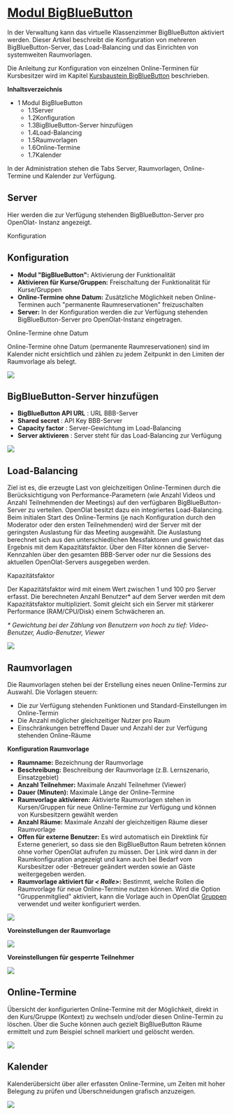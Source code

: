 #  [Modul BigBlueButton](Modul+BigBlueButton.html)

In der Verwaltung kann das virtuelle Klassenzimmer BigBlueButton aktiviert
werden. Dieser Artikel beschreibt die Konfiguration von mehreren
BigBlueButton-Server, das Load-Balancing und das Einrichten von systemweiten
Raumvorlagen.

Die Anleitung zur Konfiguration von einzelnen Online-Terminen für Kursbesitzer
wird im Kapitel [Kursbaustein BigBlueButton](Kursbaustein+BigBlueButton.html)
beschrieben.

 **Inhaltsverzeichnis**

  * 1 Modul BigBlueButton 
    * 1.1Server
    * 1.2Konfiguration
    * 1.3BigBlueButton-Server hinzufügen
    * 1.4Load-Balancing
    * 1.5Raumvorlagen
    * 1.6Online-Termine
    * 1.7Kalender

In der Administration stehen die Tabs Server, Raumvorlagen, Online-Termine und
Kalender zur Verfügung.

## Server

Hier werden die zur Verfügung stehenden BigBlueButton-Server pro OpenOlat-
Instanz angezeigt.

 Konfiguration

## Konfiguration

  *  **Modul "BigBlueButton":** Aktivierung der Funktionalität
  *  **Aktivieren für Kurse/Gruppen:** Freischaltung der Funktionalität für Kurse/Gruppen
  *  **Online-Termine ohne Datum:** Zusätzliche Möglichkeit neben Online-Terminen auch "permanente Raumreservationen" freizuschalten
  *  **Server:** In der Konfiguration werden die zur Verfügung stehenden BigBlueButton-Server pro OpenOlat-Instanz eingetragen.

Online-Termine ohne Datum

Online-Termine ohne Datum (permanente Raumreservationen) sind im Kalender
nicht ersichtlich und zählen zu jedem Zeitpunkt in den Limiten der Raumvorlage
als belegt.

  

![](assets/configuration-overview.png)

  

## BigBlueButton-Server hinzufügen

  *  **BigBlueButton API URL** : URL BBB-Server
  *  **Shared secret** : API Key BBB-Server
  *  **Capacity factor** : Server-Gewichtung im Load-Balancing
  *  **Server aktivieren** : Server steht für das Load-Balancing zur Verfügung

![](assets/add-server.png)

## Load-Balancing

Ziel ist es, die erzeugte Last von gleichzeitigen Online-Terminen durch die
Berücksichtigung von Performance-Parametern (wie Anzahl Videos und Anzahl
Teilnehmenden der Meetings) auf den verfügbaren BigBlueButton-Server zu
verteilen. OpenOlat besitzt dazu ein integriertes Load-Balancing. Beim
initialen Start des Online-Termins (je nach Konfiguration durch den Moderator
oder den ersten Teilnehmenden) wird der Server mit der geringsten Auslastung
für das Meeting ausgewählt. Die Auslastung berechnet sich aus den
unterschiedlichen Messfaktoren und gewichtet das Ergebnis mit dem
Kapazitätsfaktor. Über den Filter können die Server-Kennzahlen über den
gesamten BBB-Server oder nur die Sessions des aktuellen OpenOlat-Servers
ausgegeben werden.

Kapazitätsfaktor

Der Kapazitätsfaktor wird mit einem Wert zwischen 1 und 100 pro Server
erfasst. Die berechneten Anzahl Benutzer* auf dem Server werden mit dem
Kapazitätsfaktor multipliziert. Somit gleicht sich ein Server mit stärkerer
Performance (RAM/CPU/Disk) einem Schwächeren an.  
  
 _* Gewichtung bei der Zählung von Benutzern von hoch zu tief: Video-Benutzer,
Audio-Benutzer, Viewer_

  

![](assets/image2020-4-14_14-21-13.png)

## Raumvorlagen

Die Raumvorlagen stehen bei der Erstellung eines neuen Online-Termins zur
Auswahl. Die Vorlagen steuern:

  * Die zur Verfügung stehenden Funktionen und Standard-Einstellungen im Online-Termin
  * Die Anzahl möglicher gleichzeitiger Nutzer pro Raum
  * Einschränkungen betreffend Dauer und Anzahl der zur Verfügung stehenden Online-Räume

 **Konfiguration Raumvorlage**

  *  **Raumname:** Bezeichnung der Raumvorlage
  *  **Beschreibung:** Beschreibung der Raumvorlage (z.B. Lernszenario, Einsatzgebiet)
  *  **Anzahl Teilnehmer:** Maximale Anzahl Teilnehmer (Viewer)
  *  **Dauer (Minuten):** Maximale Länge der Online-Termine
  *  **Raumvorlage aktivieren:** Aktivierte Raumvorlagen stehen in Kursen/Gruppen für neue Online-Termine zur Verfügung und können von Kursbesitzern gewählt werden
  *  **Anzahl Räume:** Maximale Anzahl der gleichzeitigen Räume dieser Raumvorlage
  *  **Offen für externe Benutzer:** Es wird automatisch ein Direktlink für Externe generiert, so dass sie den BigBlueButton Raum betreten können ohne vorher OpenOlat aufrufen zu müssen. Der Link wird dann in der Raumkonfiguration angezeigt und kann auch bei Bedarf vom Kursbesitzer oder -Betreuer geändert werden sowie an Gäste weitergegeben werden.
  *  **Raumvorlage aktiviert für _< Rolle>_:** Bestimmt, welche Rollen die Raumvorlage für neue Online-Termine nutzen können. Wird die Option "Gruppenmitglied" aktiviert, kann die Vorlage auch in OpenOlat [Gruppen ](Gruppenwerkzeuge+nutzen.html)verwendet und weiter konfiguriert werden.

![](assets/BBB_Raumvorlage.png)

 **Voreinstellungen der Raumvorlage**

![](assets/bbb_administration_voreinstellungen_Raumvorlage.png)

 **Voreinstellungen für gesperrte Teilnehmer**

![](assets/bbb_administration_voreinstellungen_gesp_Teilnehmer.png)

## Online-Termine

Übersicht der konfigurierten Online-Termine mit der Möglichkeit, direkt in den
Kurs/Gruppe (Kontext) zu wechseln und/oder diesen Online-Termin zu löschen.
Über die Suche können auch gezielt BigBlueButton Räume ermittelt und zum
Beispiel schnell markiert und gelöscht werden.

![](assets/bbb_administration_online-termine.png)

## Kalender

Kalenderübersicht über aller erfassten Online-Termine, um Zeiten mit hoher
Belegung zu prüfen und Überschneidungen grafisch anzuzeigen.

![](assets/bbb_administration_voreinstellungen_kalender.png)

